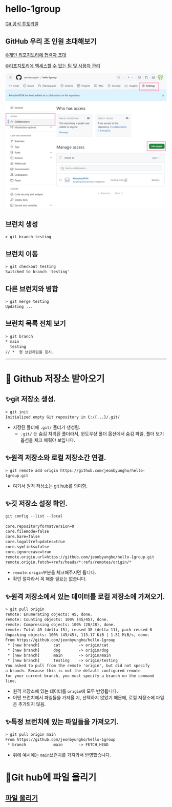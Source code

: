 # hello-1group

[Git 공식 튜토리얼](https://git-scm.com/book/ko/v2)

## GitHub 우리 조 인원 초대해보기
[🌐개인 리포지토리에 협력자 초대](https://docs.github.com/ko/account-and-profile/setting-up-and-managing-your-personal-account-on-github/managing-access-to-your-personal-repositories/inviting-collaborators-to-a-personal-repository)

[🌐리포지토리에 액세스할 수 있는 팀 및 사용자 관리](https://docs.github.com/ko/repositories/managing-your-repositorys-settings-and-features/managing-repository-settings/managing-teams-and-people-with-access-to-your-repository)

![저장소 설정 메뉴](./img/collaborators.jpg)

## 브런치 생성

```
> git branch testing
```

## 브런치 이동
```
> git checkout testing
Switched to branch 'testing'
```

## 다른 브런치와 병합
```
> git merge testing
Updating ...
```

## 브런치 목록 전체 보기
```
> git branch
* main
  testing
// *  현 브런치임을 표시.
```

---
# 🐸 Github 저장소 받아오기

## ✨git 저장소 생성.

```
> git init
Initialized empty Git repository in C:/{...}/.git/
```
- 지정된 폴더에 `.git/` 폴더가 생성됨.
  - `.git/` 는 숨김 처리된 폴더라서, 윈도우상 폴더 옵션에서 숨김 파일, 폴더 보기 옵션을 체크 해줘야 보입니다.

## ✨원격 저장소와 로컬 저장소간 연결.
```
> git remote add origin https://github.com/jeonbyungho/hello-1group.git
```
- 여기서 원격 저상소는 git hub를 의미함.

## ✨깃 저장소 설정 확인.
```
git config --list --local

core.repositoryformatversion=0
core.filemode=false
core.bare=false
core.logallrefupdates=true
core.symlinks=false
core.ignorecase=true
remote.origin.url=https://github.com/jeonbyungho/hello-1group.git
remote.origin.fetch=+refs/heads/*:refs/remotes/origin/*
```
- `remote.origin`부분을 체크해주시면 됩니다.
- 확인 절차라서 꼭 해줄 필요는 없습니다.

## ✨원격 저장소에서 있는 데이터를 로컬 저장소에 가져오기.
```
> git pull origin
remote: Enumerating objects: 45, done.
remote: Counting objects: 100% (45/45), done.
remote: Compressing objects: 100% (28/28), done.
remote: Total 45 (delta 15), reused 38 (delta 11), pack-reused 0
Unpacking objects: 100% (45/45), 113.17 KiB | 1.51 MiB/s, done.
From https://github.com/jeonbyungho/hello-1group
 * [new branch]      cat        -> origin/cat
 * [new branch]      dog        -> origin/dog
 * [new branch]      main       -> origin/main
 * [new branch]      testing    -> origin/testing
You asked to pull from the remote 'origin', but did not specify
a branch. Because this is not the default configured remote
for your current branch, you must specify a branch on the command line.
```
- 원격 저장소에 있는 데이터를 `origin`에 모두 반영됩니다.
- 어떤 브런치에서 파일들을 가져올 지, 선택하지 않았기 때문에, 로컬 저장소에 파일은 추가되지 않음.

## ✨특정 브런치에 있는 파일들을 가져오기.
```
> git pull origin main
From https://github.com/jeonbyungho/hello-1group
 * branch            main       -> FETCH_HEAD
```
- 위에 예시에는 `main`브런치를 가져와서 반영했습니다.


# 🐸Git hub에 파일 올리기

## [파일 올리기](addfile.md)
